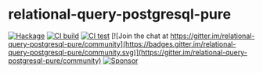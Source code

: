 # relational-query-postgresql-pure

[![Hackage](https://matrix.hackage.haskell.org/api/v2/packages/relational-query-postgresql-pure/badge)](http://hackage.haskell.org/package/relational-query-postgresql-pure) [![CI build](https://github.com/kakkun61/relational-query-postgresql-pure/workflows/build/badge.svg)](https://github.com/kakkun61/relational-query-postgresql-pure/actions?query=workflow%3Abuild) [![CI test](https://github.com/kakkun61/relational-query-postgresql-pure/workflows/test/badge.svg)](https://github.com/kakkun61/relational-query-postgresql-pure/actions?query=workflow%3Atest) [![Join the chat at https://gitter.im/relational-query-postgresql-pure/community](https://badges.gitter.im/relational-query-postgresql-pure/community.svg)](https://gitter.im/relational-query-postgresql-pure/community) [![Sponsor](https://img.shields.io/badge/Sponsor-%E2%9D%A4-red?logo=GitHub)](https://github.com/sponsors/kakkun61)
